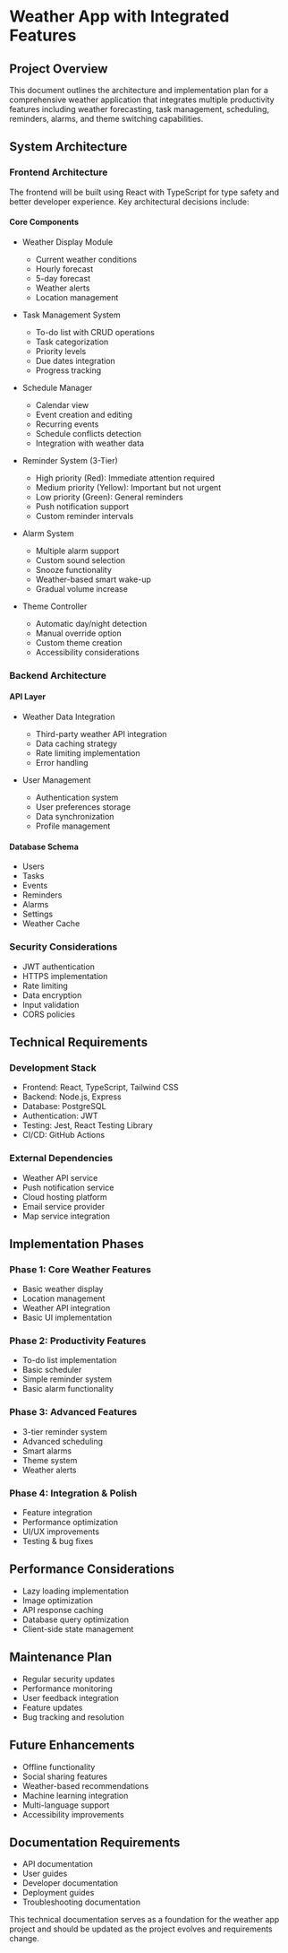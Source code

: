 # Weather App with Integrated Features

## Project Overview
This document outlines the architecture and implementation plan for a comprehensive weather application that integrates multiple productivity features including weather forecasting, task management, scheduling, reminders, alarms, and theme switching capabilities.

## System Architecture

### Frontend Architecture
The frontend will be built using React with TypeScript for type safety and better developer experience. Key architectural decisions include:

#### Core Components
- Weather Display Module
  - Current weather conditions
  - Hourly forecast
  - 5-day forecast
  - Weather alerts
  - Location management

- Task Management System
  - To-do list with CRUD operations
  - Task categorization
  - Priority levels
  - Due dates integration
  - Progress tracking

- Schedule Manager
  - Calendar view
  - Event creation and editing
  - Recurring events
  - Schedule conflicts detection
  - Integration with weather data

- Reminder System (3-Tier)
  - High priority (Red): Immediate attention required
  - Medium priority (Yellow): Important but not urgent
  - Low priority (Green): General reminders
  - Push notification support
  - Custom reminder intervals

- Alarm System
  - Multiple alarm support
  - Custom sound selection
  - Snooze functionality
  - Weather-based smart wake-up
  - Gradual volume increase

- Theme Controller
  - Automatic day/night detection
  - Manual override option
  - Custom theme creation
  - Accessibility considerations

### Backend Architecture

#### API Layer
- Weather Data Integration
  - Third-party weather API integration
  - Data caching strategy
  - Rate limiting implementation
  - Error handling

- User Management
  - Authentication system
  - User preferences storage
  - Data synchronization
  - Profile management

#### Database Schema
- Users
- Tasks
- Events
- Reminders
- Alarms
- Settings
- Weather Cache

### Security Considerations
- JWT authentication
- HTTPS implementation
- Rate limiting
- Data encryption
- Input validation
- CORS policies

## Technical Requirements

### Development Stack
- Frontend: React, TypeScript, Tailwind CSS
- Backend: Node.js, Express
- Database: PostgreSQL
- Authentication: JWT
- Testing: Jest, React Testing Library
- CI/CD: GitHub Actions

### External Dependencies
- Weather API service
- Push notification service
- Cloud hosting platform
- Email service provider
- Map service integration

## Implementation Phases

### Phase 1: Core Weather Features
- Basic weather display
- Location management
- Weather API integration
- Basic UI implementation

### Phase 2: Productivity Features
- To-do list implementation
- Basic scheduler
- Simple reminder system
- Basic alarm functionality

### Phase 3: Advanced Features
- 3-tier reminder system
- Advanced scheduling
- Smart alarms
- Theme system
- Weather alerts

### Phase 4: Integration & Polish
- Feature integration
- Performance optimization
- UI/UX improvements
- Testing & bug fixes

## Performance Considerations
- Lazy loading implementation
- Image optimization
- API response caching
- Database query optimization
- Client-side state management

## Maintenance Plan
- Regular security updates
- Performance monitoring
- User feedback integration
- Feature updates
- Bug tracking and resolution

## Future Enhancements
- Offline functionality
- Social sharing features
- Weather-based recommendations
- Machine learning integration
- Multi-language support
- Accessibility improvements

## Documentation Requirements
- API documentation
- User guides
- Developer documentation
- Deployment guides
- Troubleshooting documentation

This technical documentation serves as a foundation for the weather app project and should be updated as the project evolves and requirements change.